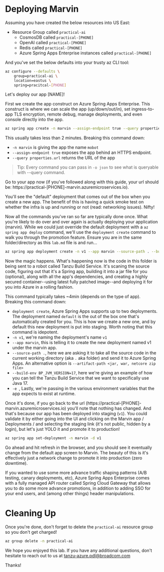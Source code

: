 
# Deploying Marvin

Assuming you have created the below resources into US East:
- Resource Group called `practical-ai`
    - CosmosDB called `practical-[PHONE]`
    - OpenAI called `practical-[PHONE]`
    - Redis called `practical-[PHONE]`
    - Azure Spring Apps Enterprise instances called `practical-[PHONE]`

And you've set the below defaults into your trusty az CLI tool:
```bash
az configure --defaults \
    group=practical-ai \
    location=eastus \
    spring=pracitcal-[PHONE]
```

Let's deploy our app [NAME]!

First we create the app construct on Azure Spring Apps Enterprise. This construct is where we can scale the app (up/down/out/in), set ingress-to-app TLS encryption, remote debug, manage deployments, and even console directly into the app.
```bash
az spring app create -n marvin --assign-endpoint true --query properties.url
```

This usually takes less than 2 minutes. Breaking this command down:
- `-n marvin` is giving the app the name `mobot`
- `--assign-endpoint true` exposes the app behind an HTTPS endpoint.
- `--query properties.url` returns the URL of the app

> Tip: Every command you can pass in `-o json` to see what is queryable with --query command.

Go to your app now (if you've followed along with this guide, your url should be: https://practical-[PHONE]-marvin.azuremicroservices.io).

You'll see the "default" deployment that comes out of the box when you create a new app. The benefit of this is having a quick smoke test on whether the infra is up and running or not (read: networking issues). Nifty!

Now all the commands you've ran so far are typically done once. What you're likely to do over and over again is actually deploying your application (marvin). While we could just override the default deployment with a `az spring app deploy` command, we'll use the `deployment create` command to walk you through the promotion feature. Ensure you are in the same folder/directory as this `lab.md` file is and run...

```bash
az spring app deployment create -n v1 --app marvin --source-path . --build-env BP_JVM_VERSION=17 -e x=y
```
Now the magic happens. What's happening now is the code in this folder is being sent to a robot called Tanzu Build Service. It's scaning the source code, figuring out that it's a Spring app, building it into a jar file for you (optional), along with all the app's dependencies, and creating a highly secured container--using latest fully patched image--and deploying it for you into Azure in a rolling fashion.

This command typically takes ~4min (depends on the type of app). Breaking this command down:
- `deployment create`, Azure Spring Apps supports up to two deployments. The deployment named `default` is the out of the box one that's automatically created for you. This is how we create a new one, and by default this new deployment is put into staging. Worth noting that this command is idepotent.
- `-n v1`, we're naming the deployment's name `v1`
- `--app marvin`, this is telling it to create the new deployment named v1 under the marvin app.
- `--source-path .`, here we are asking it to take all the source code in the current working directory (aka `.` aka folder) and send it to Azure Spring Apps. An alternative option is `--artifact-path <jar, war, netcore zip file>`
- `--build-env BP_JVM_VERSION=17`, here we're giving an example of how you can tell the Tanzu Build Service that we want to specifically use Java 17. 
- `-e `, Lastly, we're passing in the various environment variables that the app expects to exist at runtime.

Once it's done, if you go back to the url (https://practical-[PHONE]-marvin.azuremicroservices.io) you'll note that nothing has changed. And that's because our app has been deployed into staging (`v1`). You could validate it by either going into the UI and clicking on the Marvin app / Deployments / and selecting the staging link (it's not public, hidden by a login), but let's just YOLO it and promote it to production!

```bash
az spring app set-deployment -n marvin -d v1
```
Go ahead and hit refresh in the browser, and you should see it eventually change from the default app screen to Marvin. The beauty of this is it's effectively just a network change to promote it into production (zero downtime).

If you wanted to use some more advance traffic shaping patterns (A/B testing, canary deployments, etc), Azure Spring Apps Enterprise comes with a fully managed API router called Spring Cloud Gateway that allows you to do some more advance promotions, in addition to adding SSO for your end users, and (among other things) header manipulations.


# Cleaning Up

Once you're done, don't forget to delete the `practical-ai` resource group so you don't get charged!

```bash
az group delete -n practical-ai
```

We hope you enjoyed this lab. If you have any additional questions, don't hesitate to reach out to us at tanzu-azure.pdl@broadcom.com

Thanks!
